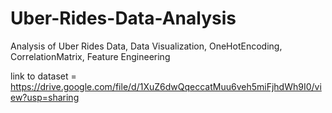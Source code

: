 # Uber-Rides-Data-Analysis
Analysis of Uber Rides Data, Data Visualization, OneHotEncoding, CorrelationMatrix, Feature Engineering

link to dataset = https://drive.google.com/file/d/1XuZ6dwQqeccatMuu6veh5miFjhdWh9I0/view?usp=sharing
